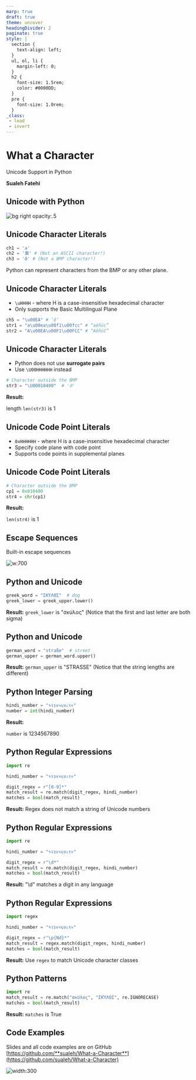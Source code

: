 ```yaml
---
marp: true
draft: true
theme: uncover
headingDivider: 2
paginate: true
style: |
  section {
    text-align: left;
  }
  ul, ol, li {
    margin-left: 0;
  }
  h2 {
    font-size: 1.5rem;
    color: #0000DD;
  }
  pre {
    font-size: 1.0rem;
  }
_class:
 - lead
 - invert
---
```


# What a Character

Unicode Support in Python

**Sualeh Fatehi**


## Unicode with Python

![bg right opacity:.5](rosetta-stone.jpg "Rosetta Stone")


## Unicode Character Literals

```python
ch1 = 'a'
ch2 = '東' # (Not an ASCII character!)
ch3 = '𐐀' # (Not a BMP character!)
```
Python can represent characters from the BMP or any other plane.


## Unicode Character Literals

- `\uHHHH` - where H is a case-insensitive hexadecimal character
- Only supports the Basic Multilingual Plane

```python
ch5 = "\u00EA" # ‘ê’
str1 = "a\u00ea\u00f1\u00fcc" # “aêñüc”
str2 = "A\u00EA\u00F1\u00FCC" # “AêñüC”
```


## Unicode Character Literals

- Python does not use **surrogate pairs**
- Use `\U00HHHHHH` instead

```python
# Character outside the BMP
str3 = "\U00010400"  # '𐐀'
```

**Result:**

length `len(str3)` is 1


## Unicode Code Point Literals

- `0xHHHHHH` - where H is a case-insensitive hexadecimal character
- Specify code plane with code point
- Supports code points in supplemental planes


## Unicode Code Point Literals

```python
# Character outside the BMP
cp1 = 0x010400      
str4 = chr(cp1)       
```


**Result:**

`len(str4)` is 1


## Escape Sequences

Built-in escape sequences

![w:700](escape-sequences.png "Escape Sequences")


## Python and Unicode

```python
greek_word = "ΣΚΎΛΟΣ"  # dog
greek_lower = greek_upper.lower()
```

**Result:**
`greek_lower` is "σκύλος"
(Notice that the first and last letter are both sigma)


## Python and Unicode

```python
german_word = "straße"  # street
german_upper = german_word.upper()
```

**Result:**
`german_upper` is "STRASSE"
(Notice that the string lengths are different)


## Python Integer Parsing

```python
hindi_number = "१२३४५६७८९०"
number = int(hindi_number)
```

**Result:**

`number` is 1234567890


## Python Regular Expressions

```python
import re

hindi_number = "१२३४५६७८९०"

digit_regex = r"[0-9]*"
match_result = re.match(digit_regex, hindi_number)
matches = bool(match_result)
```

**Result:**
Regex does not match a string of Unicode numbers


## Python Regular Expressions

```python
import re

hindi_number = "१२३४५६७८९०"

digit_regex = r"\d*"
match_result = re.match(digit_regex, hindi_number)
matches = bool(match_result)
```

**Result:**
"\d" matches a digit in any language


## Python Regular Expressions

```python
import regex

hindi_number = "१२३४५६७८९०"

digit_regex = r"\p{Nd}*"
match_result = regex.match(digit_regex, hindi_number)
matches = bool(match_result)
```

**Result:**
Use `regex` to match Unicode character classes


## Python Patterns

```python
import re
match_result = re.match("σκύλος", "ΣΚΎΛΟΣ", re.IGNORECASE)
matches = bool(match_result)
```

**Result:**
`matches` is True


## Code Examples

Slides and all code examples are on GitHub
[https://github.com/**sualeh/What-a-Character**](https://github.com/sualeh/What-a-Character)

![width:300](qr-code.png "QR Code")

